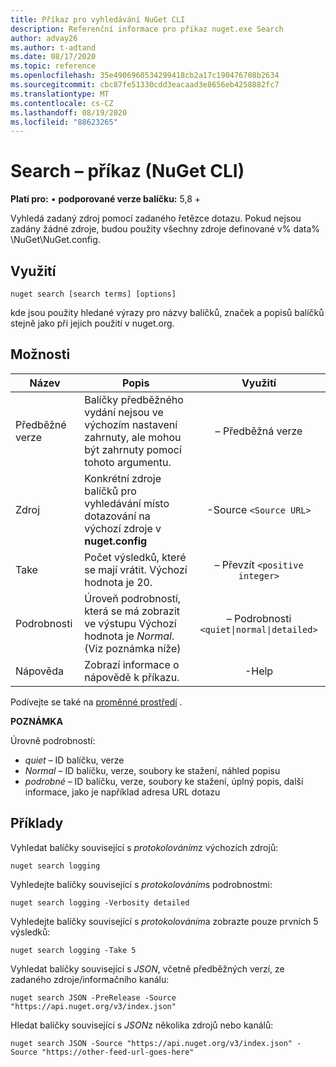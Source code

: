 ```yaml
---
title: Příkaz pro vyhledávání NuGet CLI
description: Referenční informace pro příkaz nuget.exe Search
author: advay26
ms.author: t-adtand
ms.date: 08/17/2020
ms.topic: reference
ms.openlocfilehash: 35e4906960534299418cb2a17c190476708b2634
ms.sourcegitcommit: cbc87fe51330cdd3eacaad3e8656eb4258882fc7
ms.translationtype: MT
ms.contentlocale: cs-CZ
ms.lasthandoff: 08/19/2020
ms.locfileid: "88623265"
---
```

# <a name="search-command-nuget-cli"></a>Search – příkaz (NuGet CLI)

**Platí pro:** &bullet; **podporované verze balíčku:** 5,8 +

Vyhledá zadaný zdroj pomocí zadaného řetězce dotazu. Pokud nejsou zadány žádné zdroje, budou použity všechny zdroje definované v% data% \NuGet\NuGet.config.

## <a name="usage"></a>Využití

```cli
nuget search [search terms] [options]
```

kde jsou použity hledané výrazy pro názvy balíčků, značek a popisů balíčků stejně jako při jejich použití v nuget.org.

## <a name="options"></a>Možnosti

| Název | Popis | Využití |
| ---  |     ---     |  :-:  |
| Předběžné verze | Balíčky předběžného vydání nejsou ve výchozím nastavení zahrnuty, ale mohou být zahrnuty pomocí tohoto argumentu. | – Předběžná verze |
| Zdroj | Konkrétní zdroje balíčků pro vyhledávání místo dotazování na výchozí zdroje v __nuget.config__ | -Source `<Source URL>`|
| Take | Počet výsledků, které se mají vrátit. Výchozí hodnota je 20. | – Převzít `<positive integer>` |
| Podrobnosti | Úroveň podrobností, která se má zobrazit ve výstupu Výchozí hodnota je _Normal_. (Viz poznámka níže)  | – Podrobnosti `<quiet\|normal\|detailed>` |
| Nápověda | Zobrazí informace o nápovědě k příkazu. | -Help |

Podívejte se také na [proměnné prostředí](cli-ref-environment-variables.md) .

__POZNÁMKA__

Úrovně podrobností:

* _quiet_ – ID balíčku, verze
* _Normal_ – ID balíčku, verze, soubory ke stažení, náhled popisu
* _podrobné_ – ID balíčku, verze, soubory ke stažení, úplný popis, další informace, jako je například adresa URL dotazu

## <a name="examples"></a>Příklady

Vyhledat balíčky související s *protokolováním*z výchozích zdrojů:
```
nuget search logging
```
Vyhledejte balíčky související s *protokolováním*s podrobnostmi:
```
nuget search logging -Verbosity detailed
```
Vyhledejte balíčky související s *protokolováním*a zobrazte pouze prvních 5 výsledků:
```
nuget search logging -Take 5
```
Vyhledat balíčky související s *JSON*, včetně předběžných verzí, ze zadaného zdroje/informačního kanálu:
```
nuget search JSON -PreRelease -Source "https://api.nuget.org/v3/index.json"
```
Hledat balíčky související s *JSON*z několika zdrojů nebo kanálů:
```
nuget search JSON -Source "https://api.nuget.org/v3/index.json" -Source "https://other-feed-url-goes-here"
```
